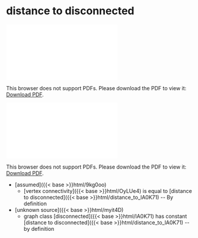 # distance to disconnected




<object data="../local_distance_to_lA0K71.pdf" type="application/pdf" width="100%" height="480px"><embed src="../local_distance_to_lA0K71.pdf"><p>This browser does not support PDFs. Please download the PDF to view it: <a href="../local_distance_to_lA0K71.pdf">Download PDF</a>.</p></embed></object>


<object data="../inclusions_distance_to_lA0K71.pdf" type="application/pdf" width="100%" height="480px"><embed src="../inclusions_distance_to_lA0K71.pdf"><p>This browser does not support PDFs. Please download the PDF to view it: <a href="../inclusions_distance_to_lA0K71.pdf">Download PDF</a>.</p></embed></object>

*  [assumed]({{< base >}}html/9kg0oo)
    * [vertex connectivity]({{< base >}}html/OyLUe4) is equal to [distance to disconnected]({{< base >}}html/distance_to_lA0K71) -- By definition
*  [unknown source]({{< base >}}html/myit4D)
    * graph class [disconnected]({{< base >}}html/lA0K71) has constant [distance to disconnected]({{< base >}}html/distance_to_lA0K71) -- by definition